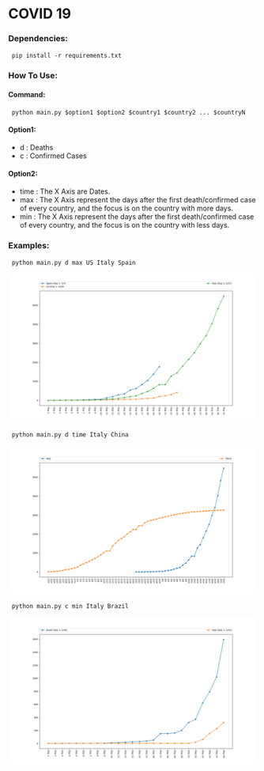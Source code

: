 # COVID 19
### Dependencies:
```console
 pip install -r requirements.txt
```

### How To Use:
#### Command:
```console
 python main.py $option1 $option2 $country1 $country2 ... $countryN 
```
#### Option1:
- d : Deaths
- c : Confirmed Cases

#### Option2:
- time : The X Axis are Dates.
- max : The X Axis represent the days after the first death/confirmed case of every country, and the focus is on the country with more days.
- min : The X Axis represent the days after the first death/confirmed case of every country, and the focus is on the country with less days.


### Examples:
```console
 python main.py d max US Italy Spain
```
![alt text](https://github.com/Joaquin98/Covid-19/blob/master/Examples/US_Spain_Italy.png "Logo Title Text 1")

```console
 python main.py d time Italy China
```
![alt text](https://github.com/Joaquin98/Covid-19/blob/master/Examples/China_Italy.png "Logo Title Text 1")

```console
 python main.py c min Italy Brazil
```
![alt text](https://github.com/Joaquin98/Covid-19/blob/master/Examples/Italy_Brazil.png "Logo Title Text 1")
